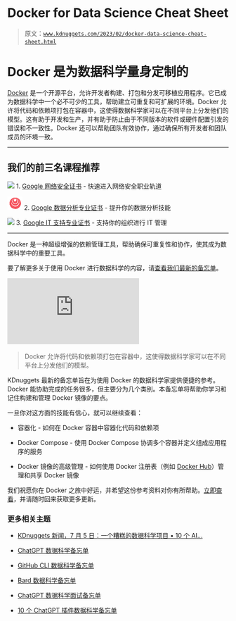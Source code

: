 # Docker for Data Science Cheat Sheet

> 原文：[`www.kdnuggets.com/2023/02/docker-data-science-cheat-sheet.html`](https://www.kdnuggets.com/2023/02/docker-data-science-cheat-sheet.html)

# Docker 是为数据科学量身定制的

[Docker](https://www.docker.com/) 是一个开源平台，允许开发者构建、打包和分发可移植应用程序。它已成为数据科学中一个必不可少的工具，帮助建立可重复和可扩展的环境。Docker 允许将代码和依赖项打包在容器中，这使得数据科学家可以在不同平台上分发他们的模型。这有助于开发和生产，并有助于防止由于不同版本的软件或硬件配置引发的错误和不一致性。Docker 还可以帮助团队有效协作，通过确保所有开发者和团队成员的环境一致。

* * *

## 我们的前三名课程推荐

![](img/0244c01ba9267c002ef39d4907e0b8fb.png) 1\. [Google 网络安全证书](https://www.kdnuggets.com/google-cybersecurity) - 快速进入网络安全职业轨道

![](img/e225c49c3c91745821c8c0368bf04711.png) 2\. [Google 数据分析专业证书](https://www.kdnuggets.com/google-data-analytics) - 提升你的数据分析技能

![](img/0244c01ba9267c002ef39d4907e0b8fb.png) 3\. [Google IT 支持专业证书](https://www.kdnuggets.com/google-itsupport) - 支持你的组织进行 IT 管理

* * *

Docker 是一种超级增强的依赖管理工具，帮助确保可重复性和协作，使其成为数据科学中的重要工具。

要了解更多关于使用 Docker 进行数据科学的内容，请[查看我们最新的备忘单](https://www.kdnuggets.com/publications/sheets/Docker_for_Data_Science_Cheat_Sheet.pdf)。

[](https://www.kdnuggets.com/publications/sheets/Docker_for_Data_Science_Cheat_Sheet.pdf)

![Docker for Data Science Cheat Sheet](https://www.kdnuggets.com/publications/sheets/Docker_for_Data_Science_Cheat_Sheet.pdf)

> Docker 允许将代码和依赖项打包在容器中，这使得数据科学家可以在不同平台上分发他们的模型。

KDnuggets 最新的备忘单旨在为使用 Docker 的数据科学家提供便捷的参考。Docker 能协助完成的任务很多，但主要分为几个类别。本备忘单将帮助你学习和记住构建和管理 Docker 镜像的要点。

一旦你对这方面的技能有信心，就可以继续查看：

+   容器化 - 如何在 Docker 容器中容器化代码和依赖项

+   Docker Compose - 使用 Docker Compose 协调多个容器并定义组成应用程序的服务

+   Docker 镜像的高级管理 - 如何使用 Docker 注册表（例如 [Docker Hub](https://docs.docker.com/docker-hub/)）管理和共享 Docker 镜像

我们祝愿你在 Docker 之旅中好运，并希望这份参考资料对你有所帮助。[立即查看](https://www.kdnuggets.com/publications/sheets/Docker_for_Data_Science_Cheat_Sheet.pdf)，并请随时回来获取更多更新。

### 更多相关主题

+   [KDnuggets 新闻，7 月 5 日：一个糟糕的数据科学项目 • 10 个 AI…](https://www.kdnuggets.com/2023/n24.html)

+   [ChatGPT 数据科学备忘单](https://www.kdnuggets.com/2023/03/chatgpt-data-science-cheat-sheet.html)

+   [GitHub CLI 数据科学备忘单](https://www.kdnuggets.com/2023/03/github-cli-data-science-cheat-sheet.html)

+   [Bard 数据科学备忘单](https://www.kdnuggets.com/2023/05/bard-data-science-cheat-sheet.html)

+   [ChatGPT 数据科学面试备忘单](https://www.kdnuggets.com/2023/06/chatgpt-data-science-interviews-cheat-sheet.html)

+   [10 个 ChatGPT 插件数据科学备忘单](https://www.kdnuggets.com/2023/06/10-chatgpt-plugins-data-science-cheat-sheet.html)
